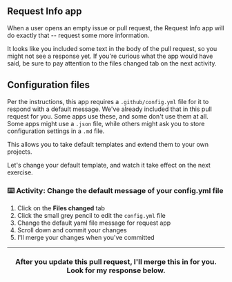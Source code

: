 ## Request Info app
When a user opens an empty issue or pull request, the Request Info app will do exactly that -- request some more information.

It looks like you included some text in the body of the pull request, so you might not see a response yet. If you're curious what the app would have said, be sure to pay attention to the files changed tab on the next activity. 

## Configuration files
Per the instructions, this app requires a `.github/config.yml` file for it to respond with a default message. We've already included that in this pull request for you. Some apps use these, and some don't use them at all. Some apps might use a `.json` file, while others might ask you to store configuration settings in a `.md` file.

This allows you to take default templates and extend them to your own projects.

Let's change your default template, and watch it take effect on the next exercise.

### :keyboard: Activity: Change the default message of your config.yml file
  1. Click on the **Files changed** tab
  1. Click the small grey pencil to edit the `config.yml` file
  1. Change the default yaml file message for request app
  1. Scroll down and commit your changes
  1. I'll merge your changes when you've committed

<hr>
<h3 align="center">After you update this pull request, I'll merge this in for you. Look for my response below.</h3>
